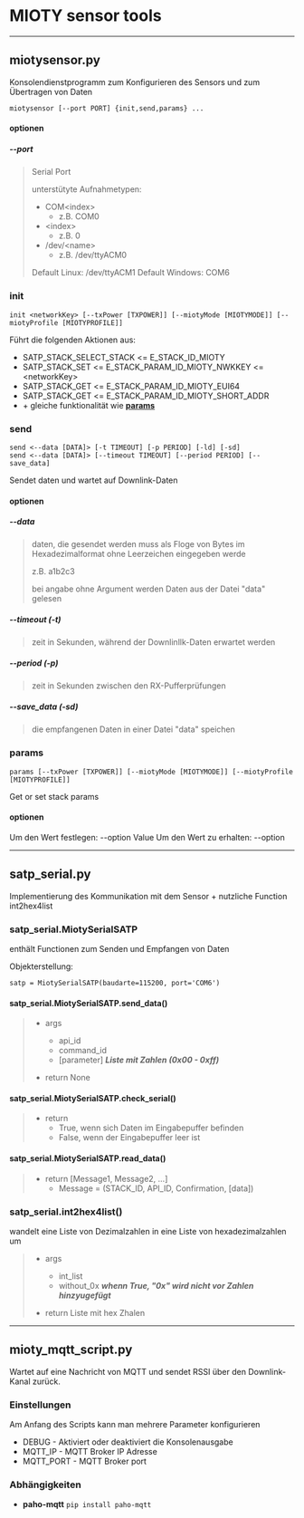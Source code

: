 # MIOTY sensor tools

---

## miotysensor\.py

Konsolendienstprogramm zum Konfigurieren des Sensors und zum Übertragen von Daten

    miotysensor [--port PORT] {init,send,params} ...

#### optionen

##### --port

>Serial Port
>
>unterstütyte Aufnahmetypen:
>
>- COM\<index\>
>   - z.B. COM0
>- \<index\>
>   - z.B. 0
>- /dev/\<name\>
>   - z.B. /dev/ttyACM0
>
> Default Linux: /dev/ttyACM1
> Default Windows: COM6

### init

    init <networkKey> [--txPower [TXPOWER]] [--miotyMode [MIOTYMODE]] [--miotyProfile [MIOTYPROFILE]]

Führt die folgenden Aktionen aus:

- SATP_STACK_SELECT_STACK <= E_STACK_ID_MIOTY
- SATP_STACK_SET <= E_STACK_PARAM_ID_MIOTY_NWKKEY <= \<networkKey\>
- SATP_STACK_GET <= E_STACK_PARAM_ID_MIOTY_EUI64
- SATP_STACK_GET <= E_STACK_PARAM_ID_MIOTY_SHORT_ADDR
- \+  gleiche funktionalität wie **[params](#params)**

### send

    send <--data [DATA]> [-t TIMEOUT] [-p PERIOD] [-ld] [-sd]
    send <--data [DATA]> [--timeout TIMEOUT] [--period PERIOD] [--save_data]

Sendet daten und wartet auf Downlink-Daten

#### optionen

##### --data

> daten, die gesendet werden
> muss als Floge von Bytes im Hexadezimalformat ohne Leerzeichen eingegeben werde
>
> z.B. a1b2c3
>
> bei angabe ohne Argument werden Daten aus der Datei "data" gelesen

##### --timeout (-t)

> zeit in Sekunden, während der Downlinllk-Daten erwartet werden

##### --period (-p)

> zeit in Sekunden zwischen den RX-Pufferprüfungen

##### --save_data (-sd)

> die empfangenen Daten in einer Datei "data" speichen

### params

    params [--txPower [TXPOWER]] [--miotyMode [MIOTYMODE]] [--miotyProfile [MIOTYPROFILE]]

Get or set stack params

#### optionen

Um den Wert festlegen: --option Value
Um den Wert zu erhalten: --option

---

## satp_serial\.py

Implementierung des Kommunikation mit dem Sensor + nutzliche Function int2hex4list

### satp_serial\.MiotySerialSATP

enthält Functionen zum Senden und Empfangen von Daten

Objekterstellung:

`satp = MiotySerialSATP(baudarte=115200, port='COM6')`

#### satp_serial\.MiotySerialSATP\.send_data()

> - args
>   - api_id
>   - command_id
>   - [parameter] ***Liste mit Zahlen (0x00 - 0xff)***
>
> - return None

#### satp_serial\.MiotySerialSATP\.check_serial()

> - return
>   - True, wenn sich Daten im Eingabepuffer befinden
>   - False, wenn der Eingabepuffer leer ist

#### satp_serial\.MiotySerialSATP\.read_data()

> - return [Message1, Message2, \.\.\.]
>   - Message = (STACK_ID, API_ID, Confirmation, [data])

### satp_serial\.int2hex4list()

wandelt eine Liste von Dezimalzahlen in eine Liste von hexadezimalzahlen um

> - args
>   - int_list
>   - without_0x ***whenn True, "0x" wird nicht vor Zahlen hinzyugefügt***
>
> - return Liste mit hex Zhalen

---

## mioty_mqtt_script\.py

Wartet auf eine Nachricht von MQTT und sendet RSSI über den Downlink-Kanal zurück\.

### Einstellungen

Am Anfang des Scripts kann man mehrere Parameter konfigurieren

- DEBUG - Aktiviert oder deaktiviert die Konsolenausgabe
- MQTT_IP - MQTT Broker IP Adresse
- MQTT_PORT - MQTT Broker port

### Abhängigkeiten

- **paho-mqtt**
`pip install paho-mqtt`
